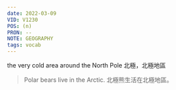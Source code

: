 ```yaml
---
date: 2022-03-09
VID: V1230
POS: (n)
PRON: --
NOTE: GEOGRAPHY
tags: vocab
---
```


the very cold area around the North Pole  北極，北極地區 

>Polar bears live in the Arctic. 北極熊生活在北極地區。